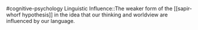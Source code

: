#cognitive-psychology 
Linguistic Influence::The weaker form of the [[sapir-whorf hypothesis]] in the idea that our thinking and worldview are influenced by our language.
<!--SR:!2024-04-09,2,230-->